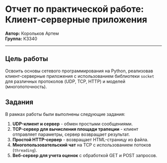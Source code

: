 # Отчет по практической работе: Клиент-серверные приложения

**Автор:** Корольков Артем  
**Группа:** К3340  

---

## Цель работы
Освоить основы сетевого программирования на Python, реализовав клиент-серверные приложения с использованием библиотеки `socket` для различных протоколов (UDP, TCP, HTTP) и моделей (многопоточность).

## Задания
В рамках работы были выполнены следующие задания:

1. **UDP-клиент и сервер** - обмен простыми сообщениями.
2. **TCP-сервер для вычисления площади трапеции** - клиент отправляет параметры, сервер возвращает результат.
3. **Простой HTTP-сервер** - возвращает HTML-страницу из файла.
4. **Многопользовательский чат** на TCP с использованием потоков (`threading`).
5. **Веб-сервер для учета оценок** с обработкой GET и POST запросов.
